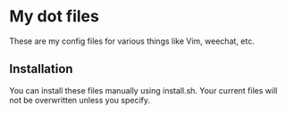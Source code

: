 # My dot files
These are my config files for various things like Vim, weechat, etc.
## Installation
You can install these files manually using install.sh. Your current files will not be overwritten unless you specify.
